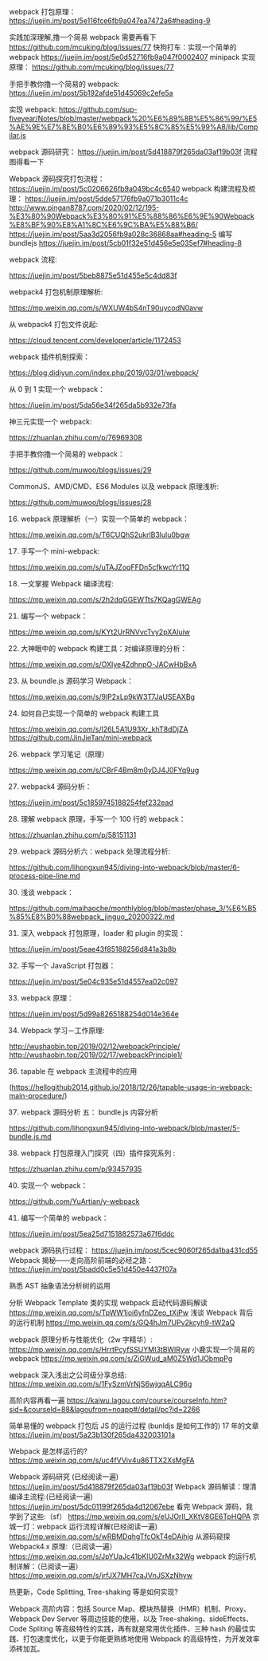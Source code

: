 webpack 打包原理：
https://juejin.im/post/5e116fce6fb9a047ea7472a6#heading-9

实践加深理解,撸一个简易 webpack 需要再看下
https://github.com/mcuking/blog/issues/77
快狗打车：实现一个简单的 webpack
https://juejin.im/post/5e0d52716fb9a047f0002407
minipack 实现原理：
https://github.com/mcuking/blog/issues/77

手把手教你撸一个简易的 webpack:
https://juejin.im/post/5b192afde51d45069c2efe5a

实现 webpack:
https://github.com/sup-fiveyear/Notes/blob/master/webpack%20%E6%89%8B%E5%86%99/%E5%AE%9E%E7%8E%B0%E6%89%93%E5%8C%85%E5%99%A8/lib/Compilar.js

webpack 源码研究：
https://juejin.im/post/5d418879f265da03af19b03f
流程图得看一下

Webpack 源码探究打包流程：
https://juejin.im/post/5c0206626fb9a049bc4c6540
webpack 构建流程及梳理：
https://juejin.im/post/5dde57176fb9a071b3011c4c
http://www.pingan8787.com/2020/02/12/195-%E3%80%90Webpack%E3%80%91%E5%88%86%E6%9E%90Webpack%E8%BF%90%E8%A1%8C%E6%9C%BA%E5%88%B6/
https://juejin.im/post/5aa3d2056fb9a028c36868aa#heading-5
编写 bundlejs
https://juejin.im/post/5cb01f32e51d456e5e035ef7#heading-8

webpack 流程:

https://juejin.im/post/5beb8875e51d455e5c4dd83f

webpack4 打包机制原理解析:

https://mp.weixin.qq.com/s/WXUW4bS4nT90uycodN0avw

从 webpack4 打包文件说起:

https://cloud.tencent.com/developer/article/1172453

webpack 插件机制探索：

https://blog.didiyun.com/index.php/2019/03/01/webpack/

从 0 到 1 实现一个 webpack：

https://juejin.im/post/5da56e34f265da5b932e73fa

神三元实现一个 webpack:

https://zhuanlan.zhihu.com/p/76969308

手把手教你撸一个简易的 webpack：

https://github.com/muwoo/blogs/issues/29

CommonJS、AMD/CMD、ES6 Modules 以及 webpack 原理浅析:

https://github.com/muwoo/blogs/issues/28

16. webpack 原理解析（一）实现一个简单的 webpack：

https://mp.weixin.qq.com/s/T6CUQhS2ukrlB3lulu0bgw

17. 手写一个 mini-webpack:

https://mp.weixin.qq.com/s/uTAJZoqFFDn5cfkwcYr11Q

18. 一文掌握 Webpack 编译流程:

https://mp.weixin.qq.com/s/2h2dqGGEWTts7KQagGWEAg

21. 编写一个 webpack：

https://mp.weixin.qq.com/s/KYt2UrRNVvcTvy2pXAluiw

22. 大神眼中的 webpack 构建工具：对编译原理的分析：

https://mp.weixin.qq.com/s/OXIye4ZdhnpO-JACwHbBxA

23. 从 boundle.js 源码学习 Webpack：

https://mp.weixin.qq.com/s/9lP2xLp9kW3T7JaUSEAXBg

24. 如何自己实现一个简单的 webpack 构建工具

https://mp.weixin.qq.com/s/l26L5A1U93Xr_khT8dDjZA
https://github.com/JinJieTan/mini-webpack

26. webpack 学习笔记（原理）

https://mp.weixin.qq.com/s/CBrF4Bm8m0yDJ4J0FYq9ug

27. webpack4 源码分析：

https://juejin.im/post/5c1859745188254fef232ead

28. 理解 webpack 原理，手写一个 100 行的 webpack：

https://zhuanlan.zhihu.com/p/58151131

29. webpack 源码分析六：webpack 处理流程分析:

https://github.com/lihongxun945/diving-into-webpack/blob/master/6-process-pipe-line.md

30. 浅谈 webpack：

https://github.com/maihaoche/monthlyblog/blob/master/phase_3/%E6%B5%85%E8%B0%88webpack_jinguo_20200322.md

31. 深入 webpack 打包原理，loader 和 plugin 的实现：

https://juejin.im/post/5eae43f85188256d841a3b8b

32. 手写一个 JavaScript 打包器：

https://juejin.im/post/5e04c935e51d4557ea02c097

33. webpack 原理：

https://juejin.im/post/5d99a8265188254d014e364e

34. Webpack 学习－工作原理:

http://wushaobin.top/2019/02/12/webpackPrinciple/
http://wushaobin.top/2019/02/17/webpackPrinciple1/

36. tapable 在 webpack 主流程中的应用

(https://hellogithub2014.github.io/2018/12/26/tapable-usage-in-webpack-main-procedure/)

37. webpack 源码分析 五： bundle.js 内容分析

https://github.com/lihongxun945/diving-into-webpack/blob/master/5-bundle.js.md

38. webpack 打包原理入门探究（四）插件探究系列 :

https://zhuanlan.zhihu.com/p/93457935

40. 实现一个 webpack：

https://github.com/YuArtian/y-webpack

41. 编写一个简单的 webpack：

https://juejin.im/post/5ea25d7151882573a67f6ddc

webpack 源码执行过程：
https://juejin.im/post/5cec9060f265da1ba431cd55
Webpack 揭秘——走向高阶前端的必经之路：
https://juejin.im/post/5badd0c5e51d450e4437f07a

熟悉 AST 抽象语法分析树的运用

分析 Webpack Template 类的实现
webpack 启动代码源码解读
https://mp.weixin.qq.com/s/TpWW1joi6yfnDZeo_tXjPw
浅谈 Webpack 背后的运行机制
https://mp.weixin.qq.com/s/GQ4hJm7UPv2kcyh9-tW2aQ

webpack 原理分析与性能优化（2w 字精华）:
https://mp.weixin.qq.com/s/HrrtPcyfSSUYMI3tBWlRyw
小鹿实现一个简易的 webpack
https://mp.weixin.qq.com/s/ZiGWud_aM0Z5Wd1JObmpPg

webpack 深入浅出之公司级分享总结:
https://mp.weixin.qq.com/s/1FySzmVrNjS6wjgqALC96g

高阶内容再看一遍
https://kaiwu.lagou.com/course/courseInfo.htm?sid=&courseId=88&lagoufrom=noapp#/detail/pc?id=2266

简单易懂的 webpack 打包后 JS 的运行过程 (bunldjs 是如何工作的) 17 年的文章
https://juejin.im/post/5a23b130f265da432003101a

Webpack 是怎样运行的?
https://mp.weixin.qq.com/s/uc4fVViv4u86TTX2XsMgFA

Webpack 源码研究 (已经阅读一遍)
https://juejin.im/post/5d418879f265da03af19b03f
Webpack 源码解读：理清编译主流程:(已经阅读一遍)
https://juejin.im/post/5dc01199f265da4d12067ebe
看完 Webpack 源码，我学到了这些:（sf）
https://mp.weixin.qq.com/s/eUJOrII_XKtV8GE6TpHQPA
京城一灯：webpack 运行流程详解(已经阅读一遍)
https://mp.weixin.qq.com/s/wRBMDqhgTfcOkT4eDAihjg
从源码窥探 Webpack4.x 原理:（已阅读一遍）
https://mp.weixin.qq.com/s/JpYUaJc41bKlU0ZrMx32Wg
webpack 的运行机制详解：（已阅读一遍）
https://mp.weixin.qq.com/s/jrfJX7MH7caJVnJSXzNhyw

热更新，Code Splitting, Tree-shaking 等是如何实现?

Webpack 高阶内容：包括 Source Map、模块热替换（HMR）机制、Proxy、Webpack Dev Server 等周边技能的使用，以及 Tree-shaking、sideEffects、Code Spliting 等高级特性的实践，再有就是常用优化插件、三种 hash 的最佳实践、打包速度优化，以更于你能更熟练地使用 Webpack 的高级特性，为开发效率添砖加瓦。
